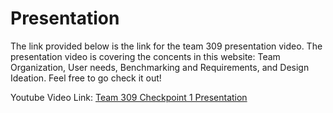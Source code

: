 # Presentation

The link provided below is the link for the team 309 presentation video.
The presentation video is covering the concents in this website: Team Organization, User needs, Benchmarking and Requirements, and Design Ideation. 
Feel free to go check it out!

Youtube Video Link: [Team 309 Checkpoint 1 Presentation](https://youtu.be/tRtqgoy4ZYQ)
